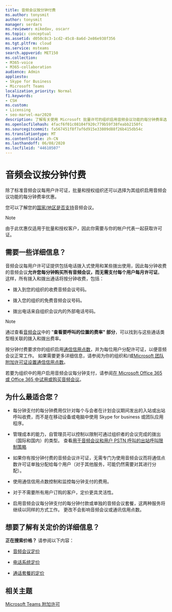 ```yaml
---
title: 音频会议按分钟付费
ms.author: tonysmit
author: tonysmit
manager: serdars
ms.reviewer: mikedav, oscarr
ms.topic: conceptual
ms.assetid: d050c8c3-1cd2-45c8-8a6d-2e86e938f356
ms.tgt.pltfrm: cloud
ms.service: msteams
search.appverid: MET150
ms.collection:
- M365-voice
- M365-collaboration
audience: Admin
appliesto:
- Skype for Business
- Microsoft Teams
localization_priority: Normal
f1.keywords:
- CSH
ms.custom:
- Licensing
- seo-marvel-mar2020
description: 了解有关使用 Microsoft 批量许可的组织启用音频会议功能的每分钟费率选项。
ms.openlocfilehash: 4facf6f01c08104f920c779b59f38feabb2150fc
ms.sourcegitcommit: fa567451f8f7af6d915e33809d88f26b415db54c
ms.translationtype: MT
ms.contentlocale: zh-CN
ms.lasthandoff: 06/08/2020
ms.locfileid: "44610507"
---
```

# <a name="audio-conferencing-pay-per-minute"></a>音频会议按分钟付费

除了标准音频会议每用户许可证，批量和授权组织还可以选择为其组织启用音频会议功能的每分钟费率优惠。
  

您可以了解您的[国家/地区是否支持](country-and-region-availability-for-audio-conferencing-and-calling-plans/country-and-region-availability-for-audio-conferencing-and-calling-plans.md)音频会议。

  
> [!NOTE]
> 由于此优惠仅适用于批量和授权客户，因此你需要与你的帐户代表一起获取许可证。 
  
## <a name="need-some-details"></a>需要一些详细信息？

音频会议每用户许可证提供包括电话拨入式使用和某些拨出使用，因此每分钟收费的音频会议**允许您每分钟购买所有音频会议，而无需支付每个用户每月许可证**。 这样，所有拨入和拨出通话将按分钟收费，包括：
  
- 拨入到您的组织的收费音频会议号码。
    
- 拨入您的组织的免费音频会议号码。
    
- 拨出电话来自组织会议内的外部电话号码。
    
> [!NOTE]
> 通过查看[音频会议](https://products.office.com/microsoft-teams/online-meeting-solutions#Rates)中的 "**查看要呼叫的位置的费率" 部分**，可以找到与这些通话类型相关联的拨入和拨出费率。
  
按分钟付费要求你的组织启用[通信信用点数](what-are-communications-credits.md)，并为每位用户分配许可证，以便音频会议正常工作。 如果需要更多详细信息，请参阅为你的组织和/或[Microsoft 团队附加许可证](teams-add-on-licensing/microsoft-teams-add-on-licensing.md)[设置通信信用点数](set-up-communications-credits-for-your-organization.md)。
  
若要为组织中的用户启用音频会议每分钟支付，请参阅[在 Microsoft Office 365 或 Office 365 中试用或购买音频会议](try-or-purchase-audio-conferencing-in-office-365-for-teams.md)。

## <a name="why-is-it-best-for-you"></a>为什么最适合您？

- 每分钟支付的每分钟费用仅针对每个与会者在计划会议期间发出的入站或出站呼叫收费，而不是在移动设备或电脑中使用 Skype for business 或团队应用程序。

- 管理成本的能力，自管理员可以控制以限制可通过组织者的会议完成的拨出（国际和国内）的类型。 查看[用于音频会议和用户 PSTN 呼叫的出站呼叫限制策略](/microsoftteams/outbound-calling-restriction-policies)

- 如果你有按分钟付费的音频会议许可证，无需专门为使用音频会议而将通信点数许可证单独分配给每个用户（对于其他服务，可能仍然需要对其进行分配）。

- 使用通信信用点数控制和监控每分钟支付的费用。

- 对于不需要所有用户订购的客户，定价更具灵活性。 

- 启用音频会议每分钟支付的每分钟付款或单独的音频会议套餐，这两种服务将继续以同样的方式工作。 更改不会影响音频会议或通讯信用点数。
  
## <a name="want-to-find-out-more-about-pricing"></a>想要了解有关定价的详细信息？

 **正在搜索价格？** 请参阅以下内容：
  
- [音频会议定价](https://products.office.com/skype-for-business/audio-conferencing#Requirements)
    
- [电话系统定价](https://products.office.com/skype-for-business/phone-system#Requirements)
    
- [通话套餐的定价](https://products.office.com/skype-for-business/pstn-calling-plans#requirements)
    
## <a name="related-topics"></a>相关主题
  
[Microsoft Teams 附加许可](teams-add-on-licensing/microsoft-teams-add-on-licensing.md)
  
  
 

